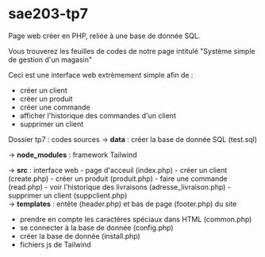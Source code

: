 # sae203-tp7

Page web créer en PHP, reliée à une base de donnée SQL.

Vous trouverez les feuilles de codes de notre page intitulé "Système simple de gestion d'un magasin"

Ceci est une interface web extrèmement simple afin de :
- créer un client
- créer un produit
- créer une commande
- afficher l'historique des commandes d'un client
- supprimer un client

Dossier tp7 : codes sources
  -> **data** : créer la base de donnée SQL (test.sql)
  
  -> **node_modules** : framework Tailwind
  
  -> **src** : interface web
           - page d'acceuil (index.php)
           - créer un client (create.php)
           - créer un produit (produit.php)
           - faire une commande (read.php)
           - voir l'historique des livraisons (adresse_livraison.php)
           - supprimer un client (suppclient.php)   
         -> **templates** : entête (header.php) et bas de page (footer.php) du site
         
  - prendre en compte les caractères spéciaux dans HTML (common.php)
  - se connecter à la base de donnée (config.php)
  - créer la base de donnée (install.php)
  - fichiers js de Tailwind
